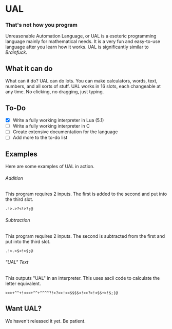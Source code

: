 # UAL
### That's not how you program
Unreasonable Automation Language, or UAL is a esoteric programming language mainly for mathematical needs. It is a very fun and easy-to-use language after you learn how it works. UAL is significantly similar to *Brainfuck*.

## What it can do
What can it do? UAL can do lots. You can make calculators, words, text, numbers, and all sorts of stuff. UAL works in 16 slots, each changeable at any time. No clicking, no dragging, just typing.

## To-Do

- [x] Write a fully working interpreter in Lua (5.1)
- [ ] Write a fully working interpreter in C
- [ ] Create extensive documentation for the language
- [ ] Add more to the to-do list

## Examples
Here are some examples of UAL in action.

###### Addition
This program requires 2 inputs. The first is added to the second and put into the third slot.
```
.!>.>?<!>?;@
```

###### Subtraction
This program requires 2 inputs. The second is subtracted from the first and put into the third slot.
```
.!>.>$<!>$;@
```

###### "UAL" Text
This outputs "UAL" in an interpreter. This uses ascii code to calculate the letter equivalent.
```
>>>+^^+!<<<+^^+^^^^?!>?>>!<<$$$$<!>>?>!<$$+>!$;|@
```

## Want UAL?
We haven't released it yet. Be patient.
